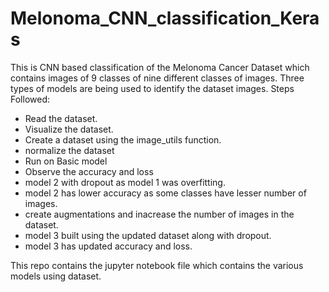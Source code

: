 # Melonoma_CNN_classification_Keras

This is CNN based classification of the Melonoma Cancer Dataset which contains images of 9 classes of nine different classes of images.
Three types of models are being used to identify the dataset images.
Steps Followed:
- Read the dataset.
- Visualize the dataset.
- Create a dataset using the image_utils function.
- normalize the dataset
- Run on Basic model
- Observe the accuracy and loss
- model 2 with dropout as model 1 was overfitting.
- model 2 has lower accuracy as some classes have lesser number of images.
- create augmentations and inacrease the number of images in the dataset.
- model 3 built using the updated dataset along with dropout.
- model 3 has updated accuracy and loss.

This repo contains the jupyter notebook file which contains the various models using dataset.
